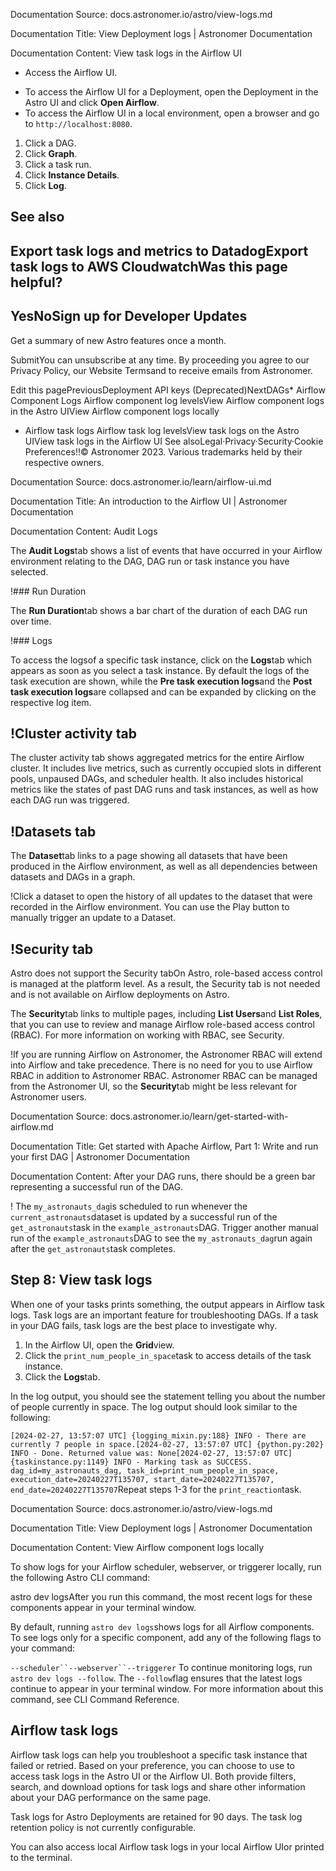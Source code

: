 Documentation Source:
docs.astronomer.io/astro/view-logs.md

Documentation Title:
View Deployment logs | Astronomer Documentation

Documentation Content:
View task logs in the Airflow UI​

- Access the Airflow UI.
* To access the Airflow UI for a Deployment, open the Deployment in the Astro UI and click **Open Airflow**.
* To access the Airflow UI in a local environment, open a browser and go to `http://localhost:8080`.
1. Click a DAG.
2. Click **Graph**.
3. Click a task run.
4. Click **Instance Details**.
5. Click **Log**.

See also​
---------

Export task logs and metrics to DatadogExport task logs to AWS CloudwatchWas this page helpful?
----------------------

YesNoSign up for Developer Updates
-----------------------------

Get a summary of new Astro features once a month.

SubmitYou can unsubscribe at any time. By proceeding you agree to our Privacy Policy, our Website Termsand to receive emails from Astronomer.

Edit this pagePreviousDeployment API keys (Deprecated)NextDAGs* Airflow Component Logs
	Airflow component log levelsView Airflow component logs in the Astro UIView Airflow component logs locally
* Airflow task logs
	Airflow task log levelsView task logs on the Astro UIView task logs in the Airflow UI
See alsoLegal·Privacy·Security·Cookie Preferences!!© Astronomer 2023. Various trademarks held by their respective owners.



Documentation Source:
docs.astronomer.io/learn/airflow-ui.md

Documentation Title:
An introduction to the Airflow UI | Astronomer Documentation

Documentation Content:
Audit Logs​

The **Audit Logs**tab shows a list of events that have occurred in your Airflow environment relating to the DAG, DAG run or task instance you have selected.

!### Run Duration​

The **Run Duration**tab shows a bar chart of the duration of each DAG run over time.

!### Logs​

To access the logsof a specific task instance, click on the **Logs**tab which appears as soon as you select a task instance. By default the logs of the task execution are shown, while the **Pre task execution logs**and the **Post task execution logs**are collapsed and can be expanded by clicking on the respective log item.

!Cluster activity tab​
---------------------

The cluster activity tab shows aggregated metrics for the entire Airflow cluster. It includes live metrics, such as currently occupied slots in different pools, unpaused DAGs, and scheduler health.
It also includes historical metrics like the states of past DAG runs and task instances, as well as how each DAG run was triggered.

!Datasets tab​
-------------

The **Dataset**tab links to a page showing all datasets that have been produced in the Airflow environment, as well as all dependencies between datasets and DAGs in a graph.

!Click a dataset to open the history of all updates to the dataset that were recorded in the Airflow environment. You can use the Play button to manually trigger an update to a Dataset.

!Security tab​
-------------

Astro does not support the Security tabOn Astro, role-based access control is managed at the platform level. As a result, the Security tab is not needed and is not available on Airflow deployments on Astro.

The **Security**tab links to multiple pages, including **List Users**and **List Roles**, that you can use to review and manage Airflow role-based access control (RBAC). For more information on working with RBAC, see Security.

!If you are running Airflow on Astronomer, the Astronomer RBAC will extend into Airflow and take precedence. There is no need for you to use Airflow RBAC in addition to Astronomer RBAC. Astronomer RBAC can be managed from the Astronomer UI, so the **Security**tab might be less relevant for Astronomer users.



Documentation Source:
docs.astronomer.io/learn/get-started-with-airflow.md

Documentation Title:
Get started with Apache Airflow, Part 1: Write and run your first DAG | Astronomer Documentation

Documentation Content:
After your DAG runs, there should be a green bar representing a successful run of the DAG.

!
The `my_astronauts_dag`is scheduled to run whenever the `current_astronauts`dataset is updated by a successful run of the `get_astronauts`task in the `example_astronauts`DAG. Trigger another manual run of the `example_astronauts`DAG to see the `my_astronauts_dag`run again after the `get_astronauts`task completes.


Step 8: View task logs​
-----------------------

When one of your tasks prints something, the output appears in Airflow task logs. Task logs are an important feature for troubleshooting DAGs. If a task in your DAG fails, task logs are the best place to investigate why.

1. In the Airflow UI, open the **Grid**view.
2. Click the `print_num_people_in_space`task to access details of the task instance.
3. Click the **Logs**tab.

In the log output, you should see the statement telling you about the number of people currently in space. The log output should look similar to the following:

`[2024-02-27, 13:57:07 UTC] {logging_mixin.py:188} INFO - There are currently 7 people in space.[2024-02-27, 13:57:07 UTC] {python.py:202} INFO - Done. Returned value was: None[2024-02-27, 13:57:07 UTC] {taskinstance.py:1149} INFO - Marking task as SUCCESS. dag_id=my_astronauts_dag, task_id=print_num_people_in_space, execution_date=20240227T135707, start_date=20240227T135707, end_date=20240227T135707`Repeat steps 1-3 for the `print_reaction`task.



Documentation Source:
docs.astronomer.io/astro/view-logs.md

Documentation Title:
View Deployment logs | Astronomer Documentation

Documentation Content:
View Airflow component logs locally​

To show logs for your Airflow scheduler, webserver, or triggerer locally, run the following Astro CLI command:

astro dev logsAfter you run this command, the most recent logs for these components appear in your terminal window.

By default, running `astro dev logs`shows logs for all Airflow components. To see logs only for a specific component, add any of the following flags to your command:

`--scheduler``--webserver``--triggerer`
To continue monitoring logs, run `astro dev logs --follow`. The `--follow`flag ensures that the latest logs continue to appear in your terminal window. For more information about this command, see CLI Command Reference.

Airflow task logs​
------------------

Airflow task logs can help you troubleshoot a specific task instance that failed or retried. Based on your preference, you can choose to use to access task logs in the Astro UI or the Airflow UI. Both provide filters, search, and download options for task logs and share other information about your DAG performance on the same page.

Task logs for Astro Deployments are retained for 90 days. The task log retention policy is not currently configurable.

You can also access local Airflow task logs in your local Airflow UIor printed to the terminal.



